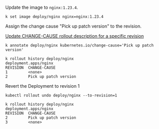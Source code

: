 Update the image to `nginx:1.23.4`.
```
k set image deploy/nginx nginx=nginx:1.23.4
```
Assign the change cause "Pick up patch version" to the revision.

[Update CHANGE-CAUSE rollout description for a specific revision](https://discuss.kubernetes.io/t/update-change-cause-rollout-description-for-a-specific-revision/18722)
```
k annotate deploy/nginx kubernetes.io/change-cause='Pick up patch version'

k rollout history deploy/nginx
deployment.apps/nginx
REVISION  CHANGE-CAUSE
1         <none>
2         Pick up patch version
```

Revert the Deployment to revision 1
```
kubectl rollout undo deploy/nginx --to-revision=1

k rollout history deploy/nginx
deployment.apps/nginx
REVISION  CHANGE-CAUSE
2         Pick up patch version
3         <none>
```
